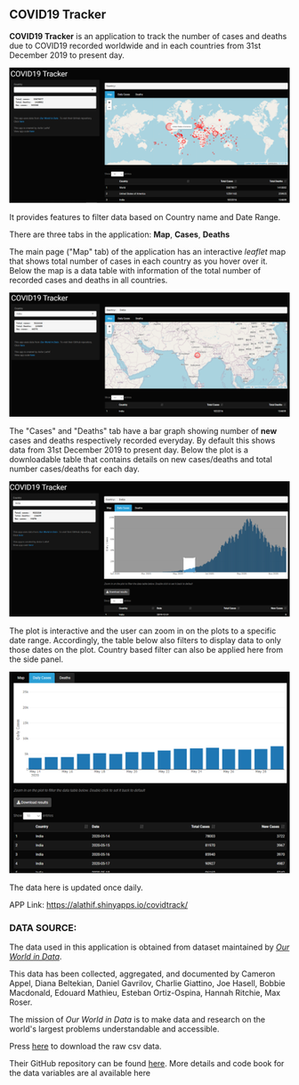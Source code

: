 ## COVID19 Tracker

**COVID19 Tracker** is an application to track the number of cases and deaths due to COVID19 recorded worldwide and in each countries from 31st December 2019 to present day.

!["Map Tab"](images/home.png)

It provides features to filter data based on Country name and Date Range.

There are three tabs in the application: **Map**, **Cases**, **Deaths**

The main page ("Map" tab) of the application has an interactive *leaflet* map that shows total number of cases in each country as you hover over it. Below the map is a  data table with information of the total number of recorded cases and deaths in all countries.

!["Country Filter"](images/country.png)

The "Cases" and "Deaths" tab have a bar graph showing number of **new** cases and deaths respectively recorded everyday. By default this shows data from 31st December 2019 to present day. Below the plot is a downloadable table that contains details on new cases/deaths and total number cases/deaths for each day. 

!["Zooming in on Case graph"](images/zoomin.png)

The plot is interactive and the user can zoom in on the plots to a specific date range. Accordingly, the table below also filters to display data to only those dates on the plot. Country based filter can also be applied here from the side panel.

!["Data filtered based on selected dates"](images/filter.PNG)

The data here is updated once daily. 

APP Link: https://alathif.shinyapps.io/covidtrack/


### DATA SOURCE:

The data used in this application is obtained from dataset maintained by [*Our World in Data*](https://ourworldindata.org/coronavirus). 

This data has been collected, aggregated, and documented by Cameron Appel, Diana Beltekian, Daniel Gavrilov, Charlie Giattino, Joe Hasell, Bobbie Macdonald, Edouard Mathieu, Esteban Ortiz-Ospina, Hannah Ritchie, Max Roser.

The mission of *Our World in Data* is to make data and research on the world's largest problems understandable and accessible.

Press [here](https://covid.ourworldindata.org/data/owid-covid-data.csv) to download the raw csv data.

Their GitHub repository can be found [here](https://github.com/owid/covid-19-data/tree/master/public/data). More details and code book for the data variables are al available here

